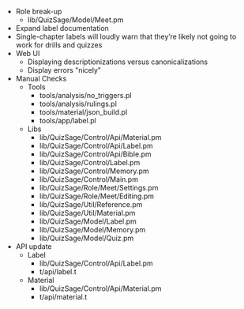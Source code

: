 - Role break-up
    - lib/QuizSage/Model/Meet.pm
- Expand label documentation
- Single-chapter labels will loudly warn that they’re likely not going to work for drills and quizzes
- Web UI
    - Displaying descriptionizations versus canonicalizations
    - Display errors "nicely"
- Manual Checks
    - Tools
        - tools/analysis/no_triggers.pl
        - tools/analysis/rulings.pl
        - tools/material/json_build.pl
        - tools/app/label.pl
    - Libs
        - lib/QuizSage/Control/Api/Material.pm
        - lib/QuizSage/Control/Api/Label.pm
        - lib/QuizSage/Control/Api/Bible.pm
        - lib/QuizSage/Control/Label.pm
        - lib/QuizSage/Control/Memory.pm
        - lib/QuizSage/Control/Main.pm
        - lib/QuizSage/Role/Meet/Settings.pm
        - lib/QuizSage/Role/Meet/Editing.pm
        - lib/QuizSage/Util/Reference.pm
        - lib/QuizSage/Util/Material.pm
        - lib/QuizSage/Model/Label.pm
        - lib/QuizSage/Model/Memory.pm
        - lib/QuizSage/Model/Quiz.pm
- API update
    - Label
        - lib/QuizSage/Control/Api/Label.pm
        - t/api/label.t
    - Material
        - lib/QuizSage/Control/Api/Material.pm
        - t/api/material.t
